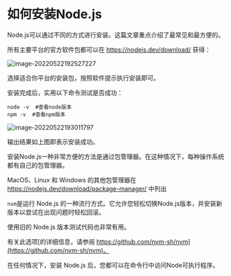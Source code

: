 # 如何安装Node.js

Node.js可以通过不同的方式进行安装。这篇文章重点介绍了最常见和最方便的。

所有主要平台的官方软件包都可以在 https://nodejs.dev/download/ 获得：

![image-20220522192527227](http://img.weidawang.site/i/2022/05/22/628a1e1fa37e8.png)

选择适合你平台的安装包，按照软件提示执行安装即可。

安装完成后，实用以下命令测试是否成功：

```console
node -v  #查看node版本
npm -v	#查看npm版本
```

![image-20220522193011797](http://img.weidawang.site/i/2022/05/22/628a1f3c2aa3d.png)

输出结果如上图即表示安装成功。

安装Node.js一种非常方便的方法是通过包管理器。在这种情况下，每种操作系统都有自己的包管理器。

MacOS、Linux 和 Windows 的其他包管理器在 https://nodejs.dev/download/package-manager/ 中列出

`nvm`是运行 Node.js 的一种流行方式。它允许您轻松切换Node.js版本，并安装新版本以尝试在出现问题时轻松回滚。

使用旧的 Node.js 版本测试代码也非常有用。

有关此选项[的详细信息，请参阅 https://github.com/nvm-sh/nvm](https://github.com/nvm-sh/nvm)。

在任何情况下，安装 Node.js 后，您都可以在命令行中访问Node可执行程序。